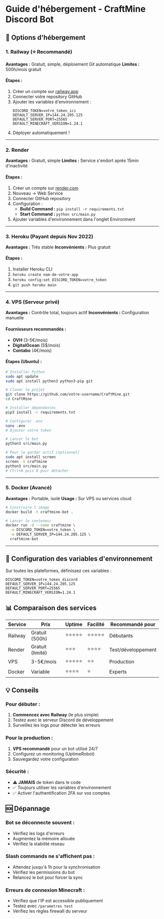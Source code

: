 # Guide d'hébergement - CraftMine Discord Bot

## 🚀 Options d'hébergement

### 1. **Railway** (⭐ Recommandé)
**Avantages :** Gratuit, simple, déploiement Git automatique
**Limites :** 500h/mois gratuit

#### Étapes :
1. Créer un compte sur [railway.app](https://railway.app)
2. Connecter votre repository GitHub
3. Ajouter les variables d'environnement :
   ```
   DISCORD_TOKEN=votre_token_ici
   DEFAULT_SERVER_IP=144.24.205.125
   DEFAULT_SERVER_PORT=25565
   DEFAULT_MINECRAFT_VERSION=1.24.1
   ```
4. Déployer automatiquement !

---

### 2. **Render** 
**Avantages :** Gratuit, simple
**Limites :** Service s'endort après 15min d'inactivité

#### Étapes :
1. Créer un compte sur [render.com](https://render.com)
2. Nouveau → Web Service
3. Connecter GitHub repository
4. Configuration :
   - **Build Command :** `pip install -r requirements.txt`
   - **Start Command :** `python src/main.py`
5. Ajouter variables d'environnement dans l'onglet Environment

---

### 3. **Heroku** (Payant depuis Nov 2022)
**Avantages :** Très stable
**Inconvénients :** Plus gratuit

#### Étapes :
1. Installer Heroku CLI
2. `heroku create nom-de-votre-app`
3. `heroku config:set DISCORD_TOKEN=votre_token`
4. `git push heroku main`

---

### 4. **VPS (Serveur privé)**
**Avantages :** Contrôle total, toujours actif
**Inconvénients :** Configuration manuelle

#### Fournisseurs recommandés :
- **OVH** (3-5€/mois)
- **DigitalOcean** (5$/mois)
- **Contabo** (4€/mois)

#### Étapes (Ubuntu) :
```bash
# Installer Python
sudo apt update
sudo apt install python3 python3-pip git

# Cloner le projet
git clone https://github.com/votre-username/CraftMine.git
cd CraftMine

# Installer dépendances
pip3 install -r requirements.txt

# Configurer .env
nano .env
# Ajouter votre token

# Lancer le bot
python3 src/main.py

# Pour le garder actif (optionnel)
sudo apt install screen
screen -S craftmine
python3 src/main.py
# Ctrl+A puis D pour détacher
```

---

### 5. **Docker (Avancé)**
**Avantages :** Portable, isolé
**Usage :** Sur VPS ou services cloud

```bash
# Construire l'image
docker build -t craftmine-bot .

# Lancer le conteneur
docker run -d --name craftmine \
  -e DISCORD_TOKEN=votre_token \
  -e DEFAULT_SERVER_IP=144.24.205.125 \
  craftmine-bot
```

---

## 🔧 **Configuration des variables d'environnement**

Sur toutes les plateformes, définissez ces variables :

```env
DISCORD_TOKEN=votre_token_discord
DEFAULT_SERVER_IP=144.24.205.125
DEFAULT_SERVER_PORT=25565
DEFAULT_MINECRAFT_VERSION=1.24.1
```

## 📊 **Comparaison des services**

| Service | Prix | Uptime | Facilité | Recommandé pour |
|---------|------|--------|----------|-----------------|
| Railway | Gratuit (500h) | ⭐⭐⭐⭐⭐ | ⭐⭐⭐⭐⭐ | Débutants |
| Render | Gratuit (limité) | ⭐⭐⭐ | ⭐⭐⭐⭐ | Test/développement |
| VPS | 3-5€/mois | ⭐⭐⭐⭐⭐ | ⭐⭐ | Production |
| Docker | Variable | ⭐⭐⭐⭐ | ⭐ | Experts |

## 💡 **Conseils**

### Pour débuter :
1. **Commencez avec Railway** (le plus simple)
2. Testez avec le serveur Discord de développement
3. Surveillez les logs pour détecter les erreurs

### Pour la production :
1. **VPS recommandé** pour un bot utilisé 24/7
2. Configurez un monitoring (UptimeRobot)
3. Sauvegardez votre configuration

### Sécurité :
- ⚠️ **JAMAIS** de token dans le code
- ✅ Toujours utiliser les variables d'environnement
- ✅ Activer l'authentification 2FA sur vos comptes

## 🆘 **Dépannage**

### Bot se déconnecte souvent :
- Vérifiez les logs d'erreurs
- Augmentez la mémoire allouée
- Vérifiez la stabilité réseau

### Slash commands ne s'affichent pas :
- Attendez jusqu'à 1h pour la synchronisation
- Vérifiez les permissions du bot
- Relancez le bot pour forcer la sync

### Erreurs de connexion Minecraft :
- Vérifiez que l'IP est accessible publiquement
- Testez avec `/parametres test`
- Vérifiez les règles firewall du serveur
